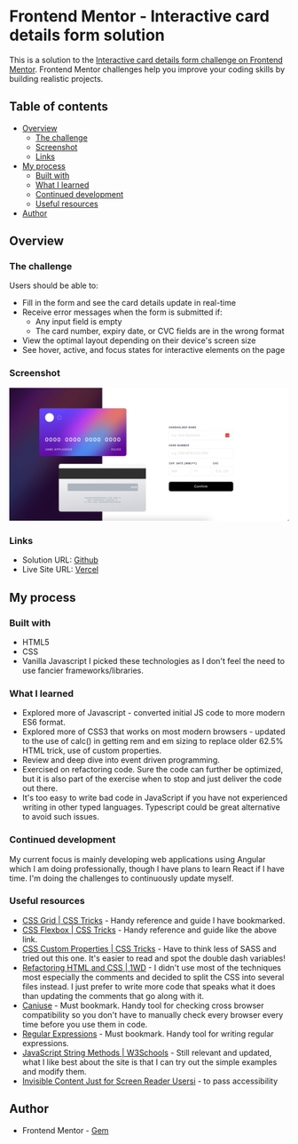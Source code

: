 # Frontend Mentor - Interactive card details form solution

This is a solution to the [Interactive card details form challenge on Frontend Mentor](https://www.frontendmentor.io/challenges/interactive-card-details-form-XpS8cKZDWw). Frontend Mentor challenges help you improve your coding skills by building realistic projects. 

## Table of contents

- [Overview](#overview)
  - [The challenge](#the-challenge)
  - [Screenshot](#screenshot)
  - [Links](#links)
- [My process](#my-process)
  - [Built with](#built-with)
  - [What I learned](#what-i-learned)
  - [Continued development](#continued-development)
  - [Useful resources](#useful-resources)
- [Author](#author)


## Overview

### The challenge

Users should be able to:

- Fill in the form and see the card details update in real-time
- Receive error messages when the form is submitted if:
  - Any input field is empty
  - The card number, expiry date, or CVC fields are in the wrong format
- View the optimal layout depending on their device's screen size
- See hover, active, and focus states for interactive elements on the page

### Screenshot

![](./screenshot.png)


### Links

- Solution URL: [Github](https://github.com/ladyprogrammer/fm-interactive-card-details-form)
- Live Site URL: [Vercel](https://fm-interactive-card-details-form-mu.vercel.app/)

## My process

### Built with

- HTML5
- CSS
- Vanilla Javascript
I picked these technologies as I don't feel the need to use fancier frameworks/libraries.

### What I learned

- Explored more of Javascript - converted initial JS code to more modern ES6 format.
- Explored more of CSS3 that works on most modern browsers - updated to the use of calc() in getting rem and em sizing to replace older 62.5% HTML trick, use of custom properties.
- Review and deep dive into event driven programming.
- Exercised on refactoring code. Sure the code can further be optimized, but it is also part of the exercise when to stop and just deliver the code out there.
- It's too easy to write bad code in JavaScript if you have not experienced writing in other typed languages. Typescript could be great alternative to avoid such issues.

### Continued development

My current focus is mainly developing web applications using Angular which I am doing professionally, though I have plans to learn React if I have time. I'm doing the challenges to continuously update myself.

### Useful resources

- [CSS Grid | CSS Tricks](https://css-tricks.com/snippets/css/complete-guide-grid/) - Handy reference and guide I have bookmarked.
- [CSS Flexbox | CSS Tricks](https://css-tricks.com/snippets/css/a-guide-to-flexbox/) - Handy reference and guide like the above link.
- [CSS Custom Properties | CSS Tricks](https://css-tricks.com/a-complete-guide-to-custom-properties/) - Have to think less of SASS and tried out this one. It's easier to read and spot the double dash variables!
- [Refactoring HTML and CSS | 1WD](https://1stwebdesigner.com/refactoring-html-and-css/) - I didn't use most of the techniques most especially the comments and decided to split the CSS into several files instead. I just prefer to write more code that speaks what it does than updating the comments that go along with it.
- [Caniuse](https://caniuse.com/) - Must bookmark. Handy tool for checking cross browser compatibility so you don't have to manually check every browser every time before you use them in code.
- [Regular Expressions](https://regex101.com/) - Must bookmark. Handy tool for writing regular expressions.
- [JavaScript String Methods | W3Schools](https://www.w3schools.com/js/js_string_methods.asp) - Still relevant and updated, what I like best about the site is that I can try out the simple examples and modify them.
- [Invisible Content Just for Screen Reader Usersi](https://webaim.org/techniques/css/invisiblecontent/) - to pass accessibility

## Author

- Frontend Mentor - [Gem](https://www.frontendmentor.io/profile/ladyprogrammer)


